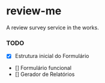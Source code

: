 # review-me
A review survey service in the works. 

### TODO

- [x] Estrutura inicial do Formulário
- [] Formulário funcional
- [] Gerador de Relatórios